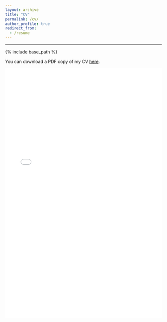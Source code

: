 ```yaml
---
layout: archive
title: "CV"
permalink: /cv/
author_profile: true
redirect_from:
  - /resume
---
```

---

{% include base_path %}

You can download a PDF copy of my CV
[here](/files/Prerana_Khatiwada_Resume.pdf).

<iframe src="/files/Prerana_Khatiwada_Resume.pdf" width="100%" height="800" frameborder="no" border="0" marginwidth="0" marginheight="0"></iframe>
